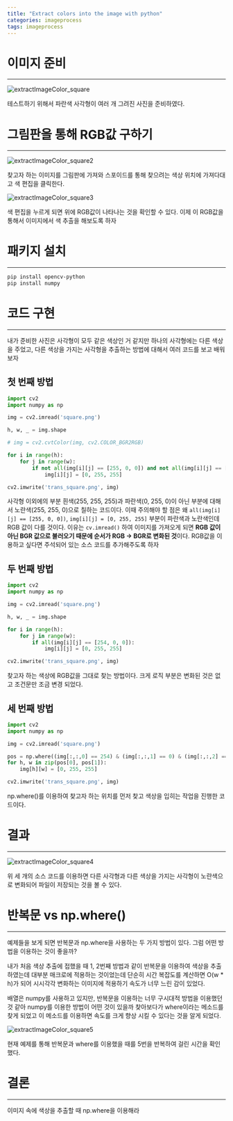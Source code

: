 ```yaml
---
title: "Extract colors into the image with python"
categories: imageprocess
tags: imageprocess
---
```


# 이미지 준비

<hr>

![extractImageColor_square](/assets/postImages/ExtractColorFromImage/extractImageColor_square.PNG)

테스트하기 위해서 파란색 사각형이 여러 개 그려진 사진을 준비하였다.

# 그림판을 통해 RGB값 구하기

<hr>

![extractImageColor_square2](/assets/postImages/ExtractColorFromImage/extractImageColor_square2.PNG)

찾고자 하는 이미지를 그림판에 가져와 스포이드를 통해 찾으려는 색상 위치에 가져다대고 색 편집을 클릭한다.

![extractImageColor_square3](/assets/postImages/ExtractColorFromImage/extractImageColor_square3.PNG)

색 편집을 누르게 되면 위에 RGB값이 나타나는 것을 확인할 수 있다. 이제 이 RGB값을 통해서 이미지에서 색 추출을 해보도록 하자

# 패키지 설치

<hr>

``` bash
pip install opencv-python
pip install numpy
```

# 코드 구현

<hr>

내가 준비한 사진은 사각형이 모두 같은 색상인 거 같지만 하나의 사각형에는 다른 색상을 주었고, 다른 색상을 가지는 사각형을 추출하는 방법에 대해서 여러 코드를 보고 배워보자

## 첫 번째 방법

``` python
import cv2
import numpy as np

img = cv2.imread('square.png')

h, w, _ = img.shape

# img = cv2.cvtColor(img, cv2.COLOR_BGR2RGB)

for i in range(h):
    for j in range(w):
        if not all(img[i][j] == [255, 0, 0]) and not all(img[i][j] == [255, 255, 255]):
            img[i][j] = [0, 255, 255]

cv2.imwrite('trans_square.png', img)
```

사각형 이외에의 부분 흰색(255, 255, 255)과 파란색(0, 255, 0)이 아닌 부분에 대해서 노란색(255, 255, 0)으로 칠하는 코드이다. 이때 주의해야 할 점은 왜 `all(img[i][j] == [255, 0, 0])`, `img[i][j] = [0, 255, 255]` 부분이 파란색과 노란색인데 RGB 값이 다를 것이다. 이유는 `cv.imread()` 하여 이미지를 가져오게 되면 **RGB 값이 아닌 BGR 값으로 불러오기 때문에 순서가 RGB -> BGR로 변화된 것**이다. RGB값을 이용하고 싶다면 주석되어 있는 소스 코드를 추가해주도록 하자

## 두 번째 방법

``` python
import cv2
import numpy as np

img = cv2.imread('square.png')

h, w, _ = img.shape

for i in range(h):
    for j in range(w):
        if all(img[i][j] == [254, 0, 0]):
            img[i][j] = [0, 255, 255]

cv2.imwrite('trans_square.png', img)
```

찾고자 하는 색상에 RGB값을 그대로 찾는 방법이다. 크게 로직 부분은 변화된 것은 없고 조건문만 조금 변경 되었다.

## 세 번째 방법

``` python
import cv2
import numpy as np

img = cv2.imread('square.png')

pos = np.where((img[:,:,0] == 254) & (img[:,:,1] == 0) & (img[:,:,2] == 0))
for h, w in zip(pos[0], pos[1]):
    img[h][w] = [0, 255, 255]

cv2.imwrite('trans_square.png', img)
```

np.where()를 이용하여 찾고자 하는 위치를 먼저 찾고 색상을 입히는 작업을 진행한 코드이다.

# 결과

<hr>

![extractImageColor_square4](/assets/postImages/ExtractColorFromImage/extractImageColor_square4.png)

위 세 개의 소스 코드를 이용하면 다른 사각형과 다른 색상을 가지는 사각형이 노란색으로 변화되어 파일이 저장되는 것을 볼 수 있다.

# 반복문 vs np.where()

<hr>

예제들을 보게 되면 반복문과 np.where을 사용하는 두 가지 방법이 있다. 그럼 어떤 방법을 이용하는 것이 좋을까?

내가 처음 색상 추출에 접했을 때 1, 2번째 방법과 같이 반복문을 이용하여 색상을 추출하였는데 대부분 매크로에 적용하는 것이었는데 단순히 시간 복잡도를 계산하면 O(w * h)가 되어 시시각각 변화하는 이미지에 적용하기 속도가 너무 느린 감이 있었다.

배열은 numpy를 사용하고 있지만, 반복문을 이용하는 너무 구시대적 방법을 이용했던 것 같아 numpy를 이용한 방법이 어떤 것이 있을까 찾아보다가 where이라는 메소드를 찾게 되었고 이 메소드를 이용하면 속도를 크게 향상 시킬 수 있다는 것을 알게 되었다.

![extractImageColor_square5](/assets/postImages/ExtractColorFromImage/extractImageColor_square5.PNG)

현재 예제를 통해 반복문과 where를 이용했을 때를 5번을 반복하여 걸린 시간을 확인했다.

# 결론

<hr>

이미지 속에 색상을 추출할 때 np.where을 이용해라
